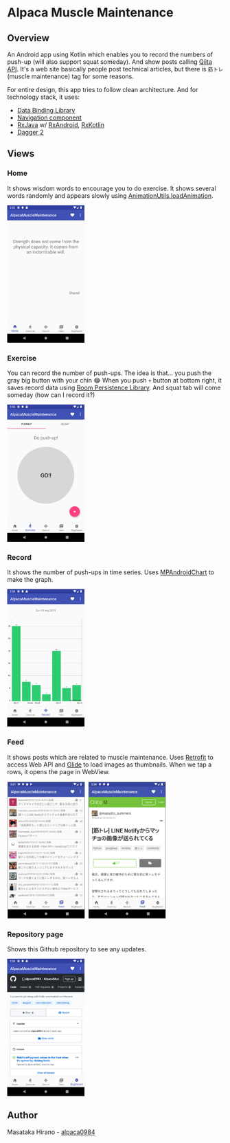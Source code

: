 # Alpaca Muscle Maintenance

## Overview

An Android app using Kotlin which enables you to record the numbers of push-up (will also support squat someday).
And show posts calling [Qiita API](https://qiita.com/api/v2/docs). It's a web site basically people post technical articles, but there is `筋トレ` (muscle maintenance) tag for some reasons.

For entire design, this app tries to follow clean architecture. And for technology stack, it uses:
- [Data Binding Library](https://developer.android.com/topic/libraries/data-binding)
- [Navigation component](https://developer.android.com/guide/navigation)
- [RxJava](https://github.com/ReactiveX/RxJava) w/ [RxAndroid](https://github.com/ReactiveX/RxAndroid), [RxKotlin](https://github.com/ReactiveX/RxKotlin)
- [Dagger 2](https://github.com/google/dagger)

## Views

### Home

It shows wisdom words to encourage you to do exercise. It shows several words randomly and appears slowly using [AnimationUtils.loadAnimation](https://developer.android.com/reference/android/view/animation/AnimationUtils.html#loadAnimation(android.content.Context,%20int)).

<img height="320px" src="./images/home.png" />

### Exercise

You can record the number of push-ups. The idea is that... you push the gray big button with your chin 😂 When you push `+` button at bottom right, it saves record data using [Room Persistence Library](https://developer.android.com/topic/libraries/architecture/room). And squat tab will come someday (how can I record it?)

<img height="320px" src="./images/exercise.png" />

### Record

It shows the number of push-ups in time series. Uses [MPAndroidChart](https://github.com/PhilJay/MPAndroidChart) to make the graph.

<img height="320px" src="./images/records.png" />

### Feed

It shows posts which are related to muscle maintenance. Uses [Retrofit](https://github.com/square/retrofit) to access Web API and [Glide](https://github.com/bumptech/glide) to load images as thumbnails.
When we tap a rows, it opens the page in WebView.

<img height="320px" src="./images/feed_with_detail.png" />

### Repository page

Shows this Github repository to see any updates.

<img height="320px" src="./images/bug_report.png" />

## Author

Masataka Hirano - [alpaca0984](https://github.com/alpaca0984)
